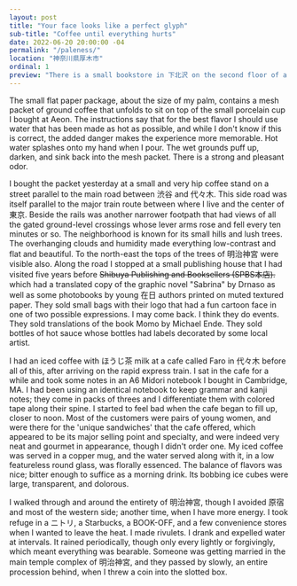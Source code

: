 ```yaml
---
layout: post
title: "Your face looks like a perfect glyph"
sub-title: "Coffee until everything hurts"
date: 2022-06-20 20:00:00 -04
permalink: "/paleness/"
location: "神奈川県厚木市"
ordinal: 1
preview: "There is a small bookstore in 下北沢 on the second floor of a triangular building with a cellophane packaged double-volume translation of Gravity's Rainbow (重力の虹). If I begin to feel awful I'll purchase it."
---
```

The small flat paper package, about the size of my palm, contains a mesh packet of ground coffee that unfolds to sit on top of the small porcelain cup I bought at Aeon. The instructions say that for the best flavor I should use water that has been made as hot as possible, and while I don't know if this is correct, the added danger makes the experience more memorable. Hot water splashes onto my hand when I pour. The wet grounds puff up, darken, and sink back into the mesh packet. There is a strong and pleasant odor.

I bought the packet yesterday at a small and very hip coffee stand on a street parallel to the main road between 渋谷 and 代々木. This side road was itself parallel to the major train route between where I live and the center of 東京. Beside the rails was another narrower footpath that had views of all the gated ground-level crossings whose lever arms rose and fell every ten minutes or so. The neighborhood is known for its small hills and lush trees. The overhanging clouds and humidity made everything low-contrast and flat and beautiful. To the north-east the tops of the trees of 明治神宮 were visible also. Along the road I stopped at a small publishing house that I had visited five years before ~~Shibuya Publishing and Booksellers (SPBS本店).~~ which had a translated copy of the graphic novel "Sabrina" by Drnaso as well as some photobooks by young 在日 authors printed on muted textured paper. They sold small bags with their logo that had a fun cartoon face in one of two possible expressions. I may come back. I think they do events. They sold translations of the book Momo by Michael Ende. They sold bottles of hot sauce whose bottles had labels decorated by some local artist.

I had an iced coffee with ほうじ茶 milk at a cafe called Faro in 代々木 before all of this, after arriving on the rapid express train. I sat in the cafe for a while and took some notes in an A6 Midori notebook I bought in Cambridge, MA. I had been using an identical notebook to keep grammar and kanji notes; they come in packs of threes and I differentiate them with colored tape along their spine. I started to feel bad when the cafe began to fill up, closer to noon. Most of the customers were pairs of young women, and were there for the 'unique sandwiches' that the cafe offered, which appeared to be its major selling point and specialty, and were indeed very neat and gourmet in appearance, though I didn't order one. My iced coffee was served in a copper mug, and the water served along with it, in a low featureless round glass, was florally essenced. The balance of flavors was nice; bitter enough to suffice as a morning drink. Its bobbing ice cubes were large, transparent, and dolorous.

I walked through and around the entirety of 明治神宮, though I avoided 原宿 and most of the western side; another time, when I have more energy. I took refuge in a ニトリ, a Starbucks, a BOOK-OFF, and a few convenience stores when I wanted to leave the heat. I made rivulets. I drank and expelled water at intervals. It rained periodically, though only every lightly or forgivingly, which meant everything was bearable. Someone was getting married in the main temple complex of 明治神宮, and they passed by slowly, an entire procession behind, when I threw a coin into the slotted box.
